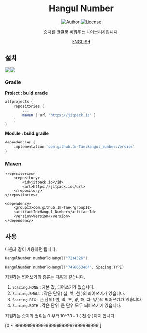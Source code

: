 <h1 align="center">Hangul Number</h1>

<p align="center">
  <a href="https://github.com/Im-Tae"><img alt="Author" src="https://img.shields.io/badge/author-Im--Tae-red.svg"/></a>
  <a href="https://opensource.org/licenses/Apache-2.0"><img alt="License" src="https://img.shields.io/badge/License-Apache%202.0-blue.svg"/></a>
</p>
<p align="center">  
숫자를 한글로 바꿔주는 라이브러리입니다.</p>
<p align="center">
    <a href="https://github.com/Im-Tae/HangulNumber/blob/master/README/ENGLISH.md">ENGLISH<a/>
</p>





## 설치

[![](https://jitci.com/gh/Im-Tae/HangulNumber/svg)](https://jitci.com/gh/Im-Tae/HangulNumber)[![](https://jitpack.io/v/Im-Tae/HangulNumber.svg)](https://jitpack.io/#Im-Tae/HangulNumber) 

### Gradle

**Project : build.gradle**

```gradle
allprojects {
    repositories {
	    ...
	    maven { url 'https://jitpack.io' }
	}
}
```

**Module : build.gradle**

```gradle
dependencies {
    implementation 'com.github.Im-Tae:Hangul_Number:Version'
}
```



### Maven

```maven
<repositories>
	<repository>
		<id>jitpack.io</id>
		<url>https://jitpack.io</url>
	</repository>
</repositories>
```

```maven
<dependency>
	<groupId>com.github.Im-Tae</groupId>
	<artifactId>Hangul_Number</artifactId>
	<version>Version</version>
</dependency>
```



## 사용

다음과 같이 사용하면 됩니다.

```kotlin
HangulNumber.numberToHangul("7234526")
```

```kotlin
HangulNumber.numberToHangul("7456653467", Spacing.TYPE)
```



지원하는 띄어쓰기의 종류는 다음과 같습니다.



1. `Spacing.NONE` : 기본 값, 띄어쓰기가 없습니다.
2. `Spacing.SMALL` : 작은 단위( 십, 백, 천 )의 띄어쓰기가 있습니다.
3. `Spacing.BIG` : 큰 단위( 만, 억, 조, 경, 해, 자, 양 )의 띄어쓰기가 있습니다.
4. `Spacing.BOTH` : 작은 단위, 큰 단위 모두 띄어쓰기가 있습니다.



지원하는 숫자의 범위는 0 부터 10^33 - 1 ( 천 양 )까지 입니다.

[0 ~ 99999999999999999999999999999999 ]

